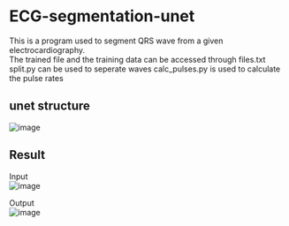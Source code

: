# ECG-segmentation-unet
This is a program used to segment QRS wave from a given electrocardiography.  
The trained file and the training data can be accessed through files.txt
split.py can be used to seperate waves
calc_pulses.py is used to calculate the pulse rates
## unet structure
![image](https://user-images.githubusercontent.com/39853288/149484978-d9d7199b-7b8b-4b77-bc28-bc6fbf75b5fd.png)
## Result 
Input  
![image](https://user-images.githubusercontent.com/39853288/150099359-78daf930-7b5a-48fe-bf31-2fbf7a7174cb.png)

Output   
![image](https://user-images.githubusercontent.com/39853288/150097619-3ee014bd-998f-4fe3-8145-594581ab5c99.png)
